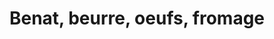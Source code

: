 ---
title: "Benat, beurre, oeufs, fromage"
url: /saint-jean-de-luz/benat-beurre-oeufs-fromage/
shop: Käse
---